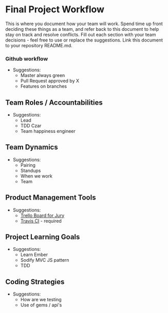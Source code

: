 # Final Project Workflow

This is where you document how your team will work.  Spend time up front deciding these things as a team, and refer back to this document to help stay on track and resolve conflicts.  Fill out each section with your team decisions - feel free to use or replace the suggestions. Link this document to your repository README.md.

### Github workflow
  * Suggestions:
    * Master always green
    * Pull Request approved by X
    * Features on branches

## Team Roles / Accountabilities
  * Suggestions:
    * Lead
    * TDD Czar
    * Team happiness engineer

## Team Dynamics
  * Suggestions:
    * Pairing
    * Standups
    * When we work
    * Team

## Product Management Tools
  * Suggestions:
    * [Trello Board for Jury](https://trello.com/b/OX3lk6Tg)
    * [Travis CI](travis-ci.md) - required

## Project Learning Goals
  * Suggestions:
    * Learn Ember
    * Sodify MVC JS pattern
    * TDD

## Coding Strategies
  * Suggestions:
    * How are we testing
    * Use of gems / api's
